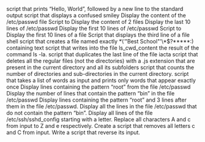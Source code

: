 script that prints “Hello, World”, followed by a new line to the standard output
script that displays a confused smiley
Display the content of the /etc/passwd file
Script to Display the content of 2 files
Display the last 10 lines of /etc/passwd
Display the first 10 lines of /etc/passwd
Script to Display the first 10 lines of a file
Script that displays the third line of a file
shell script that creates a file named exactly \*\\'"Best School"\'\\*$\?\*\*\*\*\*:) containing text
script that writes into the file ls_cwd_content the result of the command ls -la.
script that duplicates the last line of the file iacta
script that deletes all the regular files (not the directories) with a .js extension that are present in the current directory and all its subfolders
script that counts the number of directories and sub-directories in the current directory.
script that takes a list of words as input and prints only words that appear exactly once
Display lines containing the pattern “root” from the file /etc/passwd
Display the number of lines that contain the pattern “bin” in the file /etc/passwd
Display lines containing the pattern “root” and 3 lines after them in the file /etc/passwd.
Display all the lines in the file /etc/passwd that do not contain the pattern “bin”.
Display all lines of the file /etc/ssh/sshd_config starting with a letter.
Replace all characters A and c from input to Z and e respectively.
Create a script that removes all letters c and C from input.
Write a script that reverse its input.
